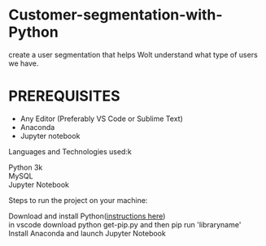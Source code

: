 # Customer-segmentation-with-Python

create a user segmentation that helps Wolt understand what type of
users we have. 
# PREREQUISITES<br>
- Any Editor (Preferably VS Code or Sublime Text)<br>
- Anaconda<br>
- Jupyter notebook<br>

Languages and Technologies used:k<br>

Python 3k<br>
MySQL<br>
Jupyter Notebook<br>

Steps to run the project on your machine:<br>

Download and install Python([instructions here](https://www.geeksforgeeks.org/how-to-install-python-on-windows/))<br>
in vscode download python get-pip.py and then pip run 'libraryname'<br>
Install Anaconda and launch Jupyter Notebook
